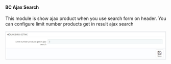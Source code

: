 #### BC Ajax Search
This module is show ajax product when you use search form on header.
You can configure limit number products get in result ajax search

![](/assets/bcajax.jpg)
